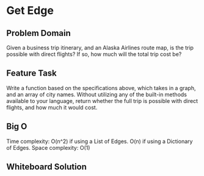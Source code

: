 # Get Edge

## Problem Domain

Given a business trip itinerary, and an Alaska Airlines route map, is the trip possible with direct flights? If so, how much will the total trip cost be?

## Feature Task

Write a function based on the specifications above, which takes in a graph, and an array of city names. Without utilizing any of the built-in methods available to your language, return whether the full trip is possible with direct flights, and how much it would cost.

## Big O

Time complexity: O(n^2) if using a List of Edges. O(n) if using a Dictionary of Edges.
Space complexity: O(1)

## Whiteboard Solution

